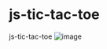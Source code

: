 # js-tic-tac-toe
js-tic-tac-toe
![image](https://user-images.githubusercontent.com/100795029/187750363-b129e0f4-f285-4624-a312-a908e75b395c.png)
